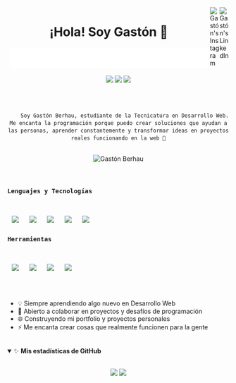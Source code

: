 <a href="https://www.linkedin.com/in/gastonberhau/" target="_blank" rel="nofollow">
  <img align="right" alt="Gastón's LinkedIn" width="22px" src="https://cdn.jsdelivr.net/npm/simple-icons@v3/icons/linkedin.svg" />
</a>
<a href="https://www.instagram.com/gastonberhau/" target="_blank" rel="nofollow">
  <img align="right" alt="Gastón's Instagram" width="22px" src="https://cdn.jsdelivr.net/npm/simple-icons@v3/icons/instagram.svg" />
</a>

<h1 align="center">¡Hola! Soy Gastón 👋</h1>

<p align="center">
  <a href="https://github.com/bgastong">
    <img src="https://github.com/shaurya-src/shaurya-src/blob/main/Assets/Hello%20world.gif" width="450">
  </a>
</p>

<p align="center">
  <img src="https://img.shields.io/badge/Status-Estudiante-success?style=flat-square&logo=codeigniter&logoColor=white">
  <img src="https://img.shields.io/badge/Area-Desarrollo%20Web-blue?style=flat-square&logo=html5&logoColor=white">
  <img src="https://img.shields.io/badge/Learning-Full%20Stack-orange?style=flat-square&logo=javascript&logoColor=white">
</p>

<br>

<p align="center">
  <code>
    Soy Gastón Berhau, estudiante de la Tecnicatura en Desarrollo Web. Me encanta la programación porque puedo crear soluciones que ayudan a las personas, aprender constantemente y transformar ideas en proyectos reales funcionando en la web 🚀
  </code>
</p>

<p align="center">
  <img src="https://komarev.com/ghpvc/?username=tu_usuario" alt="Gastón Berhau" />
</p>

<br>

<h3><code>Lenguajes y Tecnologías</code></h3>
<br>
<p>
  <img src="https://cdn.jsdelivr.net/gh/devicons/devicon/icons/php/php-original.svg" height=40 hspace=10 />
  <img src="https://cdn.jsdelivr.net/gh/devicons/devicon/icons/javascript/javascript-original.svg" height=40 hspace=10 />
  <img src="https://cdn.jsdelivr.net/gh/devicons/devicon/icons/html5/html5-original.svg" height=40 hspace=10 />
  <img src="https://cdn.jsdelivr.net/gh/devicons/devicon/icons/css3/css3-original.svg" height=40 hspace=10 />
  <img src="https://cdn.jsdelivr.net/gh/devicons/devicon/icons/mysql/mysql-original.svg" height=40 hspace=10 />
</p>

<h3><code>Herramientas</code></h3>
<br>
<p>
  <img src="https://cdn.jsdelivr.net/gh/devicons/devicon/icons/git/git-original.svg" height=40 hspace=10 />
  <img src="https://cdn.jsdelivr.net/gh/devicons/devicon/icons/github/github-original.svg" height=40 hspace=10 />
  <img src="https://img.icons8.com/ios-filled/50/ffffff/notion.png" height=40 hspace=10 />
  <img src="https://cdn.jsdelivr.net/gh/devicons/devicon/icons/vscode/vscode-original.svg" height=40 hspace=10 />
</p>

<br>
<br>

- 💡 Siempre aprendiendo algo nuevo en Desarrollo Web  
- 🤝 Abierto a colaborar en proyectos y desafíos de programación  
- 🌐 Construyendo mi portfolio y proyectos personales  
- ⚡ Me encanta crear cosas que realmente funcionen para la gente  

<br>

<details open>
 <summary> ✨ <b>Mis estadísticas de GitHub</b> </summary>
<br>
<p align="center">
  <img src="https://github-readme-stats.vercel.app/api?username=bgastong&show_icons=true&theme=tokyonight&include_all_commits=true&count_private=true&line_height=27">
  <img src="https://github-readme-stats.vercel.app/api/top-langs/?username=bgastong&theme=tokyonight">
</p>
</details>
